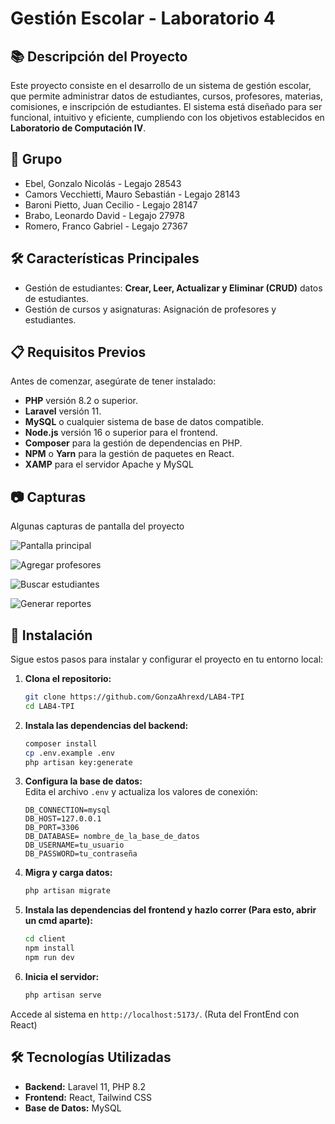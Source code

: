 # Gestión Escolar - Laboratorio 4

## 📚 Descripción del Proyecto  
Este proyecto consiste en el desarrollo de un sistema de gestión escolar, que permite administrar datos de estudiantes, cursos, profesores, materias, comisiones, e inscripción de estudiantes. El sistema está diseñado para ser funcional, intuitivo y eficiente, cumpliendo con los objetivos establecidos en  **Laboratorio de Computación IV**.

## 💪 Grupo
- Ebel, Gonzalo Nicolás - Legajo 28543
- Camors Vecchietti, Mauro Sebastián - Legajo 28143
- Baroni Pietto, Juan Cecilio - Legajo 28147
- Brabo, Leonardo David - Legajo 27978
- Romero, Franco Gabriel - Legajo 27367

## 🛠️ Características Principales  
- Gestión de estudiantes: **Crear, Leer, Actualizar y Eliminar (CRUD)** datos de estudiantes.  
- Gestión de cursos y asignaturas: Asignación de profesores y estudiantes.  

## 📋 Requisitos Previos  
Antes de comenzar, asegúrate de tener instalado:  
- **PHP** versión 8.2 o superior.  
- **Laravel** versión 11.  
- **MySQL** o cualquier sistema de base de datos compatible.  
- **Node.js** versión 16 o superior para el frontend.  
- **Composer** para la gestión de dependencias en PHP.  
- **NPM** o **Yarn** para la gestión de paquetes en React.  
- **XAMP** para el servidor Apache y MySQL

## 📷 Capturas 
Algunas capturas de pantalla del proyecto

![Pantalla principal](https://cdn.discordapp.com/attachments/740761148642689055/1311121451515904051/image.png?ex=6747b481&is=67466301&hm=3c731bf2a67064d0c9764f7eb3069e112702af11aff5673e92a3067236d62e1f&)

![Agregar profesores](https://cdn.discordapp.com/attachments/740761148642689055/1311121508545986620/image.png?ex=6747b48f&is=6746630f&hm=24ed96cef3de6a6ab49209b0077e27dd9843e3db035236ff524dc720f71c6c3a&)

![Buscar estudiantes](https://cdn.discordapp.com/attachments/740761148642689055/1311121599763841104/image.png?ex=6747b4a4&is=67466324&hm=a79146b32b7b0964fb4e1c35d98ee008d441e20c99e6a6ac1f4d51be28145e72&)

![Generar reportes](https://cdn.discordapp.com/attachments/740761148642689055/1311121646689452103/image.png?ex=6747b4b0&is=67466330&hm=6576c886aa8de8685b5b4c776c901380204f06ba1a076304bda852ed7a64478c&)


## 🚀 Instalación  
Sigue estos pasos para instalar y configurar el proyecto en tu entorno local:  

1. **Clona el repositorio:**  
   ```bash
   git clone https://github.com/GonzaAhrexd/LAB4-TPI
   cd LAB4-TPI
   ```

2. **Instala las dependencias del backend:**  
   ```bash
   composer install
   cp .env.example .env
   php artisan key:generate
   ```

3. **Configura la base de datos:**  
   Edita el archivo `.env` y actualiza los valores de conexión:  
   ```env
   DB_CONNECTION=mysql  
   DB_HOST=127.0.0.1  
   DB_PORT=3306  
   DB_DATABASE= nombre_de_la_base_de_datos  
   DB_USERNAME=tu_usuario  
   DB_PASSWORD=tu_contraseña  
   ```

4. **Migra y carga datos:**  
   ```bash
   php artisan migrate
   ```

5. **Instala las dependencias del frontend y hazlo correr (Para esto, abrir un cmd aparte):**  
   ```bash
   cd client
   npm install
   npm run dev
   ```

6. **Inicia el servidor:**  
   ```bash
   php artisan serve
   ```

Accede al sistema en `http://localhost:5173/`. (Ruta del FrontEnd con React)


## 🛠️ Tecnologías Utilizadas  
- **Backend:** Laravel 11, PHP 8.2  
- **Frontend:** React, Tailwind CSS  
- **Base de Datos:** MySQL  
